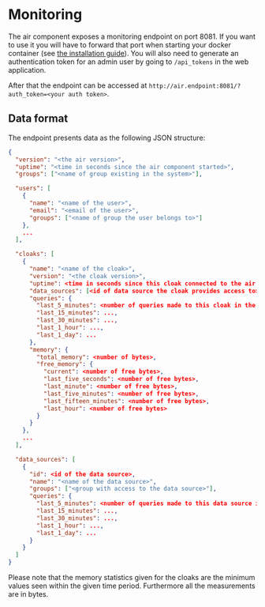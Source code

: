 # Monitoring

The air component exposes a monitoring endpoint on port 8081. If you want to use it you will have to forward that port
when starting your docker container (see [the installation guide](./installation.md)). You will also need to generate
an authentication token for an admin user by going to `/api_tokens` in the web application.

After that the endpoint can be accessed at `http://air.endpoint:8081/?auth_token=<your auth token>`.

## Data format

The endpoint presents data as the following JSON structure:

```json
{
  "version": "<the air version>",
  "uptime": "<time in seconds since the air component started>",
  "groups": ["<name of group existing in the system>"],

  "users": [
    {
      "name": "<name of the user>",
      "email": "<email of the user>",
      "groups": ["<name of group the user belongs to>"]
    },
    ...
  ],

  "cloaks": [
    {
      "name": "<name of the cloak>",
      "version": "<the cloak version>",
      "uptime": <time in seconds since this cloak connected to the air component>,
      "data_sources": [<id of data source the cloak provides access to>],
      "queries": {
        "last_5_minutes": <number of queries made to this cloak in the last 5 minutes>,
        "last_15_minutes": ...,
        "last_30_minutes": ...,
        "last_1_hour": ...,
        "last_1_day": ...
      },
      "memory": {
        "total_memory": <number of bytes>,
        "free_memory": {
          "current": <number of free bytes>,
          "last_five_seconds": <number of free bytes>,
          "last_minute": <number of free bytes>,
          "last_five_minutes": <number of free bytes>,
          "last_fifteen_minutes": <number of free bytes>,
          "last_hour": <number of free bytes>
        }
      }
    },
    ...
  ],

  "data_sources": [
    {
      "id": <id of the data source>,
      "name": "<name of the data source>",
      "groups": ["<group with access to the data source>"],
      "queries": {
        "last_5_minutes": <number of queries made to this data source in the last 5 minutes>,
        "last_15_minutes": ...,
        "last_30_minutes": ...,
        "last_1_hour": ...,
        "last_1_day": ...
      }
    }
  ]
}
```

Please note that the memory statistics given for the cloaks are the minimum values seen within the
given time period. Furthermore all the measurements are in bytes.
